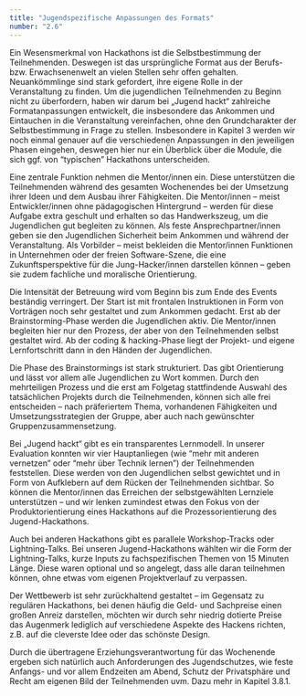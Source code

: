 ```yaml
---
title: "Jugendspezifische Anpassungen des Formats"
number: "2.6"
---
```

    
Ein Wesensmerkmal von Hackathons ist die Selbstbestimmung der Teilnehmenden. Deswegen ist das ursprüngliche Format aus der Berufs- bzw. Erwachsenenwelt an vielen Stellen sehr offen gehalten. Neuankömmlinge sind stark gefordert, ihre eigene Rolle in der Veranstaltung zu finden. Um die jugendlichen Teilnehmenden zu Beginn nicht zu überfordern, haben wir darum bei „Jugend hackt“ zahlreiche Formatanpassungen entwickelt, die insbesondere das Ankommen und Eintauchen in die Veranstaltung vereinfachen, ohne den Grundcharakter der Selbstbestimmung in Frage zu stellen. Insbesondere in Kapitel 3 werden wir noch einmal genauer auf die verschiedenen Anpassungen in den jeweiligen Phasen eingehen, deswegen hier nur ein Überblick über die Module, die sich ggf. von “typischen” Hackathons unterscheiden.

Eine zentrale Funktion nehmen die Mentor/innen ein. Diese unterstützen die Teilnehmenden während des gesamten Wochenendes bei der Umsetzung ihrer Ideen und dem Ausbau ihrer Fähigkeiten. Die Mentor/innen – meist Entwickler/innen ohne pädagogischen Hintergrund – werden für diese Aufgabe extra geschult und erhalten so das Handwerkszeug, um die Jugendlichen gut begleiten zu können. Als feste Ansprechpartner/innen geben sie den Jugendlichen Sicherheit beim Ankommen und während der Veranstaltung. Als Vorbilder – meist bekleiden die Mentor/innen Funktionen in Unternehmen oder der freien Software-Szene, die eine Zukunftsperspektive für die Jung-Hacker/innen darstellen können – geben sie zudem fachliche und moralische Orientierung.

Die Intensität der Betreuung wird vom Beginn bis zum Ende des Events beständig verringert. Der Start ist mit frontalen Instruktionen in Form von Vorträgen noch sehr gestaltet und zum Ankommen gedacht. Erst ab der Brainstorming-Phase werden die Jugendlichen aktiv. Die Mentor/innen begleiten hier nur den Prozess, der aber von den Teilnehmenden selbst gestaltet wird. Ab der coding & hacking-Phase liegt der Projekt- und eigene Lernfortschritt dann in den Händen der Jugendlichen.

Die Phase des Brainstormings ist stark strukturiert. Das gibt Orientierung und lässt vor allem alle Jugendlichen zu Wort kommen. Durch den mehrteiligen Prozess und die erst am Folgetag stattfindende Auswahl des tatsächlichen Projekts durch die Teilnehmenden, können sich alle frei entscheiden – nach präferiertem Thema, vorhandenen Fähigkeiten und Umsetzungsstrategien der Gruppe, aber auch nach gewünschter Gruppenzusammensetzung.

Bei „Jugend hackt“ gibt es ein transparentes Lernmodell. In unserer Evaluation konnten wir vier Hauptanliegen (wie “mehr mit anderen vernetzen” oder “mehr über Technik lernen”) der Teilnehmenden feststellen. Diese werden von den Jugendlichen selbst gewichtet und in Form von Aufklebern auf dem Rücken der Teilnehmenden sichtbar. So können die Mentor/innen das Erreichen der selbstgewählten Lernziele unterstützen – und wir lenken zumindest etwas den Fokus von der Produktorientierung eines Hackathons auf die Prozessorientierung des Jugend-Hackathons.

Auch bei anderen Hackathons gibt es parallele Workshop-Tracks oder Lightning-Talks. Bei unseren Jugend-Hackathons wählten wir die Form der Lightning-Talks, kurze Inputs zu fachspezifischen Themen von 15 Minuten Länge. Diese waren optional und so angelegt, dass alle daran teilnehmen können, ohne etwas vom eigenen Projektverlauf zu verpassen.

Der Wettbewerb ist sehr zurückhaltend gestaltet – im Gegensatz zu regulären Hackathons, bei denen häufig die Geld- und Sachpreise einen großen Anreiz darstellen, möchten wir durch sehr niedrig dotierte Preise das Augenmerk lediglich auf verschiedene Aspekte des Hackens richten, z.B. auf die cleverste Idee oder das schönste Design.

Durch die übertragene Erziehungsverantwortung für das Wochenende ergeben sich natürlich auch Anforderungen des Jugendschutzes, wie feste Anfangs- und vor allem Endzeiten am Abend, Schutz der Privatsphäre und Recht am eigenen Bild der Teilnehmenden uvm. Dazu mehr in Kapitel 3.8.1.